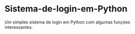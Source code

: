 # Sistema-de-login-em-Python
Um simples sistema de login em Python com algumas funções interessantes.

